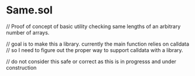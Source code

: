 # Same.sol 

// Proof of concept of basic utility checking same lengths of an arbitrary number of arrays.

// goal is to make this a library. currently the main function relies on calldata
//   so I need to figure out the proper way to support calldata with a library.

// do not consider this safe or correct as this is in progresss and under construction
